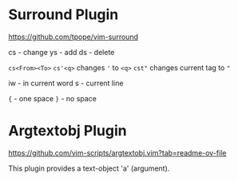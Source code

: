 # Surround Plugin
https://github.com/tpope/vim-surround

cs - change
ys - add
ds - delete

`cs<From><To>`
`cs'<q>` changes `'` to `<q>`
`cst"` changes current tag to `"`

iw - in current word
s - current line

`{` - one space
`}` - no space

# Argtextobj Plugin
https://github.com/vim-scripts/argtextobj.vim?tab=readme-ov-file

This plugin provides a text-object 'a' (argument).